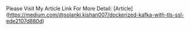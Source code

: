 Please Visit My Article Link For More Detail: 
[Article] (https://medium.com/@solanki.kishan007/dockerized-kafka-with-tls-ssl-ede2107d880d)